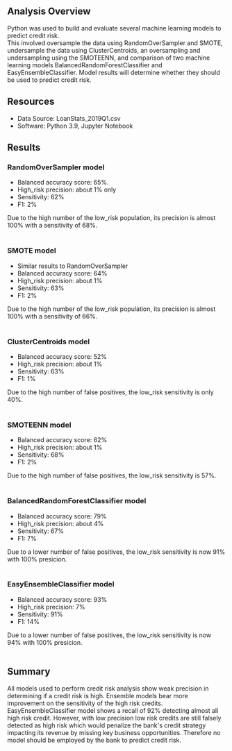 ## Analysis Overview
Python was used to build and evaluate several machine learning models to predict credit risk.\
This involved oversample the data using RandomOverSampler and SMOTE, undersample the data using ClusterCentroids, an oversampling and undersampling using the SMOTEENN, and comparison of two machine learning models BalancedRandomForestClassifier and EasyEnsembleClassifier. Model results will determine whether they should be used to predict credit risk.

## Resources
- Data Source: LoanStats_2019Q1.csv
- Software: Python 3.9, Jupyter Notebook

## Results

### RandomOverSampler model
<ul>
<li>Balanced accuracy score: 65%.</li>
<li>High_risk precision: about 1% only</li>
<li>Sensitivity: 62%</li>
<li>F1: 2%</li>
</ul>
Due to the high number of the low_risk population, its precision is almost 100% with a sensitivity of 68%.
<br><br>

### SMOTE model
<ul>
<li>Similar results to RandomOverSampler</li>
<li>Balanced accuracy score: 64%</li>
<li>High_risk precision: about 1%</li>
<li>Sensitivity: 63%</li>
<li>F1: 2%</li>
</ul>
Due to the high number of the low_risk population, its precision is almost 100% with a sensitivity of 66%.
<br><br>

### ClusterCentroids model
<ul>
<li>Balanced accuracy score: 52%</li>
<li>High_risk precision: about 1%</li>
<li>Sensitivity: 63%</li>
<li>F1: 1%</li>
</ul>
Due to the high number of false positives, the low_risk sensitivity is only 40%.
<br><br>

### SMOTEENN model
<ul>
<li>Balanced accuracy score: 62%</li>
<li>High_risk precision: about 1%</li>
<li>Sensitivity: 68%</li>
<li>F1: 2%</li>
</ul>
Due to the high number of false positives, the low_risk sensitivity is 57%.
<br><br>

### BalancedRandomForestClassifier model
<ul>
<li>Balanced accuracy score: 79%</li>
<li>High_risk precision: about 4%</li>
<li>Sensitivity: 67%</li>
<li>F1: 7%</li>
</ul>
Due to a lower number of false positives, the low_risk sensitivity is now 91% with 100% presicion.
<br><br>

### EasyEnsembleClassifier model
<ul>
<li>Balanced accuracy score: 93%</li>
<li>High_risk precision: 7%</li>
<li>Sensitivity: 91%</li>
<li>F1: 14%</li>
</ul>
Due to a lower number of false positives, the low_risk sensitivity is now 94% with 100% presicion.
<br><br>

## Summary
All models used to perform credit risk analysis show weak precision in determining if a credit risk is high. Ensemble models bear more improvement on the sensitivity of the high risk credits. EasyEnsembleClassifier model shows a recall of 92% detecting almost all high risk credit. However, with low precision low risk credits are still falsely detected as high risk which would penalize the bank's credit strategy impacting its revenue by missing key business opportunities. Therefore no model should be employed by the bank to predict credit risk.
